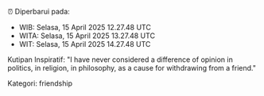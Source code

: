 ⏰ Diperbarui pada:
- WIB: Selasa, 15 April 2025 12.27.48 UTC
- WITA: Selasa, 15 April 2025 13.27.48 UTC
- WIT: Selasa, 15 April 2025 14.27.48 UTC

Kutipan Inspiratif:
"I have never considered a difference of opinion in politics, in religion, in philosophy, as a cause for withdrawing from a friend."


Kategori: friendship

